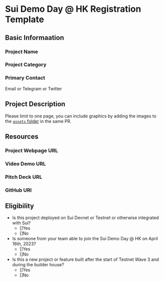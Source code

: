 # Sui Demo Day @ HK Registration Template

## Basic Informaation

### Project Name

### Project Category

### Primary Contact 

Email or Telegram or Twitter

## Project Description 

Please limit to one page, you can include graphics by adding the images to the [`assets` folder](./assets/) in the same PR. 

## Resources

### Project Webpage URL

### Video Demo URL 

### Pitch Deck URL

### GitHub URl

## Eligibility

- Is this project deployed on Sui Devnet or Testnet or otherwise integrated with Sui?
    - []Yes
    - []No
- Is someone from your team able to join the Sui Demo Day @ HK on April 16th, 2023?
    - []Yes
    - []No
- Is this a new project or feature built after the start of Testnet Wave 3 and during the builder house?
    - []Yes
    - []No